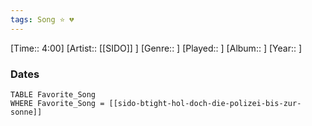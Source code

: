 ```yaml
---
tags: Song ⭐ 💔
---
```

[Time:: 4:00]
[Artist:: [[SIDO]] ]
[Genre:: ]
[Played:: ]
[Album:: ]
[Year:: ]
### Dates
````dataview
TABLE Favorite_Song
WHERE Favorite_Song = [[sido-btight-hol-doch-die-polizei-bis-zur-sonne]]
````